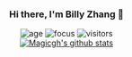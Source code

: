 <div align="center">
  
### Hi there, I'm Billy Zhang 👋
![age](https://img.shields.io/badge/SCU-sophomore-brightgreen)
![focus](https://img.shields.io/badge/focus-NLP-yellowgreen)
![visitors](https://visitor-badge.herokuapp.com/badge?page_id=magicgh.github.profile)
<br/>
[![Magicgh's github stats](https://github-readme-stats.vercel.app/api?username=magicgh&show_icons=true)](https://github.com/magicgh)

</div>  
